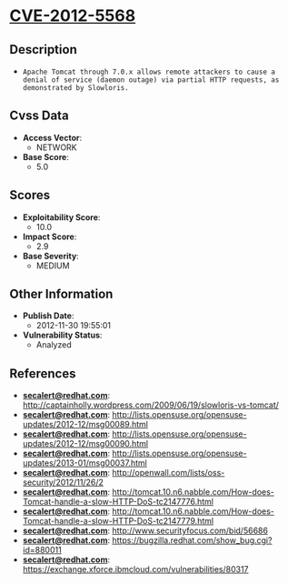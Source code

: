 
# [CVE-2012-5568](https://cve.mitre.org/cgi-bin/cvename.cgi?name=CVE-2012-5568)

## Description

- `Apache Tomcat through 7.0.x allows remote attackers to cause a denial of service (daemon outage) via partial HTTP requests, as demonstrated by Slowloris.`

## Cvss Data

- **Access Vector**:
  - NETWORK
- **Base Score**:
  - 5.0

## Scores

- **Exploitability Score**:
  - 10.0
- **Impact Score**:
  - 2.9
- **Base Severity**:
  - MEDIUM

## Other Information

- **Publish Date**:
  - 2012-11-30 19:55:01
- **Vulnerability Status**:
  - Analyzed

## References

- **secalert@redhat.com**: http://captainholly.wordpress.com/2009/06/19/slowloris-vs-tomcat/
- **secalert@redhat.com**: http://lists.opensuse.org/opensuse-updates/2012-12/msg00089.html
- **secalert@redhat.com**: http://lists.opensuse.org/opensuse-updates/2012-12/msg00090.html
- **secalert@redhat.com**: http://lists.opensuse.org/opensuse-updates/2013-01/msg00037.html
- **secalert@redhat.com**: http://openwall.com/lists/oss-security/2012/11/26/2
- **secalert@redhat.com**: http://tomcat.10.n6.nabble.com/How-does-Tomcat-handle-a-slow-HTTP-DoS-tc2147776.html
- **secalert@redhat.com**: http://tomcat.10.n6.nabble.com/How-does-Tomcat-handle-a-slow-HTTP-DoS-tc2147779.html
- **secalert@redhat.com**: http://www.securityfocus.com/bid/56686
- **secalert@redhat.com**: https://bugzilla.redhat.com/show_bug.cgi?id=880011
- **secalert@redhat.com**: https://exchange.xforce.ibmcloud.com/vulnerabilities/80317
